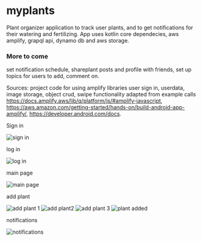 # myplants
Plant organizer application to track user plants, and to get notifications for their watering and fertilizing. App uses kotlin core dependecies, aws amplify, grapql api, dynamo db and aws storage. 
### More to come
set notification schedule, shareplant posts and profile with friends, set up topics for users to add, comment on. 

Sources:
project code for using amplify libraries user sign in, userdata, image storage,  object crud, swipe functionality adapted from example calls https://docs.amplify.aws/lib/q/platform/js/#amplify-javascript, https://aws.amazon.com/getting-started/hands-on/build-android-app-amplify/, https://developer.android.com/docs. 

 Sign in
 
 
 
![sign in](https://user-images.githubusercontent.com/86215539/188517087-0a4cf5d4-299e-4ac7-a7fe-4fd3f8e68cec.png)





log in





![log in](https://user-images.githubusercontent.com/86215539/188517100-9a97315b-8e3b-4f9e-90c7-f752fcc976ad.png)





main page



![main page](https://user-images.githubusercontent.com/86215539/188517104-7457f0fb-b2be-4429-9cd8-b9e518f0e7fe.png)




add plant



![add plant 1](https://user-images.githubusercontent.com/86215539/188516959-d84d5126-7698-4490-ae0a-930bcd4e2796.png)
![add plant2](https://user-images.githubusercontent.com/86215539/188517019-b238166e-aa60-4a51-a76a-4edafa35a5ac.png)
![add plant 3](https://user-images.githubusercontent.com/86215539/188517070-1b2f8e5f-cbaf-4037-bc99-b82c446ab0fd.png)
![plant added](https://user-images.githubusercontent.com/86215539/188517154-50289403-eda6-4d40-8356-24e254dd6606.png)



notifications



![notifications](https://user-images.githubusercontent.com/86215539/188517169-cc4151dc-2e19-4e89-8b80-7e7a8bebd37e.png)
